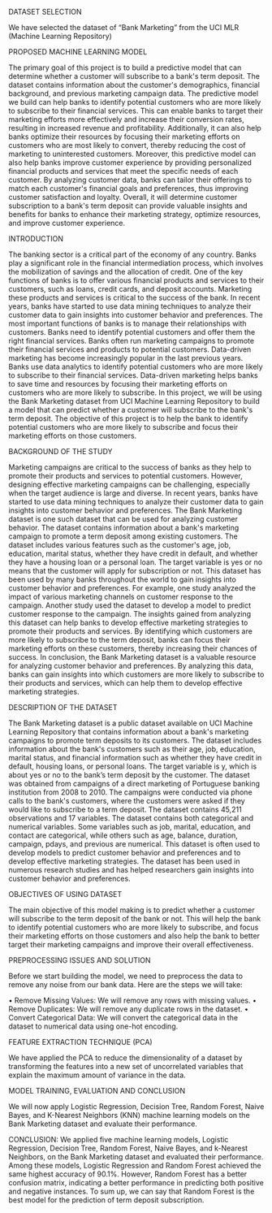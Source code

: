 DATASET SELECTION


We have selected the dataset of “Bank Marketing” from the UCI MLR (Machine Learning Repository)



PROPOSED MACHINE LEARNING MODEL

The primary goal of this project is to build a predictive model that can determine whether a customer will subscribe to a bank's term deposit. The dataset contains information about the customer's demographics, financial background, and previous marketing campaign data. The predictive model we build can help banks to identify potential customers who are more likely to subscribe to their financial services. This can enable banks to target their marketing efforts more effectively and increase their conversion rates, resulting in increased revenue and profitability. Additionally, it can also help banks optimize their resources by focusing their marketing efforts on customers who are most likely to convert, thereby reducing the cost of marketing to uninterested customers. Moreover, this predictive model can also help banks improve customer experience by providing personalized financial products and services that meet the specific needs of each customer. By analyzing customer data, banks can tailor their offerings to match each customer's financial goals and preferences, thus improving customer satisfaction and loyalty. Overall, it will determine customer subscription to a bank's term deposit can provide valuable insights and benefits for banks to enhance their marketing strategy, optimize resources, and improve customer experience.


INTRODUCTION


The banking sector is a critical part of the economy of any country. Banks play a significant role in the financial intermediation process, which involves the mobilization of savings and the allocation of credit. One of the key functions of banks is to offer various financial products and services to their customers, such as loans, credit cards, and deposit accounts. Marketing these products and services is critical to the success of the bank. In recent years, banks have started to use data mining techniques to analyze their customer data to gain insights into customer behavior and preferences. 
The most important functions of banks is to manage their relationships with customers. Banks need to identify potential customers and offer them the right financial services. Banks often run marketing campaigns to promote their financial services and products to potential customers.
Data-driven marketing has become increasingly popular in the last previous years. Banks use data analytics to identify potential customers who are more likely to subscribe to their financial services. Data-driven marketing helps banks to save time and resources by focusing their marketing efforts on customers who are more likely to subscribe.
In this project, we will be using the Bank Marketing dataset from UCI Machine Learning Repository to build a model that can predict whether a customer will subscribe to the bank's term deposit. The objective of this project is to help the bank to identify potential customers who are more likely to subscribe and focus their marketing efforts on those customers.



BACKGROUND OF THE STUDY


Marketing campaigns are critical to the success of banks as they help to promote their products and services to potential customers. However, designing effective marketing campaigns can be challenging, especially when the target audience is large and diverse. In recent years, banks have started to use data mining techniques to analyze their customer data to gain insights into customer behavior and preferences. 
The Bank Marketing dataset is one such dataset that can be used for analyzing customer behavior. The dataset contains information about a bank's marketing campaign to promote a term deposit among existing customers. The dataset includes various features such as the customer's age, job, education, marital status, whether they have credit in default, and whether they have a housing loan or a personal loan. The target variable is yes or no means that the customer will apply for subscription or not.
This dataset has been used by many banks throughout the world to gain insights into customer behavior and preferences. For example, one study analyzed the impact of various marketing channels on customer response to the campaign. Another study used the dataset to develop a model to predict customer response to the campaign. The insights gained from analyzing this dataset can help banks to develop effective marketing strategies to promote their products and services. By identifying which customers are more likely to subscribe to the term deposit, banks can focus their marketing efforts on these customers, thereby increasing their chances of success.
In conclusion, the Bank Marketing dataset is a valuable resource for analyzing customer behavior and preferences. By analyzing this data, banks can gain insights into which customers are more likely to subscribe to their products and services, which can help them to develop effective marketing strategies.


DESCRIPTION OF THE DATASET


The Bank Marketing dataset is a public dataset available on UCI Machine Learning Repository that contains information about a bank's marketing campaigns to promote term deposits to its customers. The dataset includes information about the bank's customers such as their age, job, education, marital status, and financial information such as whether they have credit in default, housing loans, or personal loans. The target variable is y, which is about yes or no to the bank’s term deposit by the customer.
The dataset was obtained from campaigns of a direct marketing of Portuguese banking institution from 2008 to 2010. The campaigns were conducted via phone calls to the bank's customers, where the customers were asked if they would like to subscribe to a term deposit. The dataset contains 45,211 observations and 17 variables. 
The dataset contains both categorical and numerical variables. Some variables such as job, marital, education, and contact are categorical, while others such as age, balance, duration, campaign, pdays, and previous are numerical.
This dataset is often used to develop models to predict customer behavior and preferences and to develop effective marketing strategies. The dataset has been used in numerous research studies and has helped researchers gain insights into customer behavior and preferences.



OBJECTIVES OF USING DATASET


The main objective of this model making is to predict whether a customer will subscribe to the term deposit of the bank or not. This will help the bank to identify potential customers who are more likely to subscribe, and focus their marketing efforts on those customers and also help the bank to better target their marketing campaigns and improve their overall effectiveness.




PREPROCESSING ISSUES AND SOLUTION



Before we start building the model, we need to preprocess the data to remove any noise from our bank data. Here are the steps we will take:

•	Remove Missing Values: We will remove any rows with missing values.
•	Remove Duplicates: We will remove any duplicate rows in the dataset.
•	Convert Categorical Data: We will convert the categorical data in the dataset to numerical data using one-hot encoding.




FEATURE EXTRACTION TECHNIQUE (PCA)


We have applied the PCA to reduce the dimensionality of a dataset by transforming the features into a new set of uncorrelated variables that explain the maximum amount of variance in the data.



MODEL TRAINING, EVALUATION AND CONCLUSION


We will now apply Logistic Regression, Decision Tree, Random Forest, Naive Bayes, and K-Nearest Neighbors (KNN) machine learning models on the Bank Marketing dataset and evaluate their performance.


CONCLUSION:
We applied five machine learning models, Logistic Regression, Decision Tree, Random Forest, Naive Bayes, and k-Nearest Neighbors, on the Bank Marketing dataset and evaluated their performance. Among these models, Logistic Regression and Random Forest achieved the same highest accuracy of 90.1%. However, Random Forest has a better confusion matrix, indicating a better performance in predicting both positive and negative instances. To sum up, we can say that Random Forest is the best model for the prediction of term deposit subscription. 





